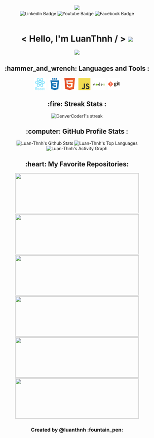 <div id="header" align="center">
  <img src="https://media.giphy.com/media/M9gbBd9nbDrOTu1Mqx/giphy.gif" width="100"/>
</div>

<div id="badges" align="center">
   <a href="https://www.linkedin.com/in/luanthanh0322/" style="text-decoration: none">
    <img src="https://img.shields.io/badge/LinkedIn-blue?style=for-the-badge&logo=linkedin&logoColor=white" alt="LinkedIn Badge"/>
   </a>
  <a href="https://www.youtube.com/" style="text-decoration: none">
    <img src="https://img.shields.io/badge/YouTube-red?style=for-the-badge&logo=youtube&logoColor=white" alt="Youtube Badge"/>
  </a>
  <a href="http://facebook.com/luanthnh.dev/" style="text-decoration: none">
    <img src="https://img.shields.io/badge/Facebook-blue?style=for-the-badge&logo=facebook&logoColor=white" alt="Facebook Badge"/>
  </a>
  
  <div id="header" align="center">
    <img src="https://komarev.com/ghpvc/?username=yLuan-Thanhh&style=flat-square&color=blue" alt=""/>
  </div>
  
  <h1>
    < Hello, I'm LuanThnh / >
    <img src="https://media.giphy.com/media/hvRJCLFzcasrR4ia7z/giphy.gif" width="30px"/>
  </h1>
</div>


<div align="center">
  <img src="https://media.giphy.com/media/f3iwJFOVOwuy7K6FFw/giphy.gif" width="600"/>
</div>


<h2 align="center">:hammer_and_wrench: Languages and Tools :</h2>
 
<div align="center">
  <img src="https://github.com/devicons/devicon/blob/master/icons/react/react-original-wordmark.svg" title="React" alt="React" width="40" height="40"/>&nbsp;
  <img src="https://github.com/devicons/devicon/blob/master/icons/css3/css3-plain-wordmark.svg"  title="CSS3" alt="CSS" width="40" height="40"/>&nbsp;
  <img src="https://github.com/devicons/devicon/blob/master/icons/html5/html5-original.svg" title="HTML5" alt="HTML" width="40" height="40"/>&nbsp;
  <img src="https://github.com/devicons/devicon/blob/master/icons/javascript/javascript-original.svg" title="JavaScript" alt="JavaScript" width="40" height="40"/>&nbsp;
  <img src="https://github.com/devicons/devicon/blob/master/icons/nodejs/nodejs-original-wordmark.svg" title="NodeJS" alt="NodeJS" width="40" height="40"/>&nbsp;
  <img src="https://github.com/devicons/devicon/blob/master/icons/git/git-original-wordmark.svg" title="Git" **alt="Git" width="40" height="40"/>
</div>

<h2 align="center">:fire: Streak Stats :</h2>

<p align="center">
      <img title="🔥 Get streak stats for your profile at git.io/streak-stats" alt="DenverCoder1's streak" src="https://streak-stats.demolab.com/?user=DenverCoder1&theme=monokai-metallian&hide_border=true"/>
</p>

<h2 align="center">:computer: GitHub Profile Stats :</h2>

<div align="center">
  <img alt="Luan-Thnh's Github Stats" src="https://github-readme-stats.vercel.app/api?username=luan-thnh&show_icons=true&include_all_commits=true&count_private=true&theme=react&hide_border=true&bg_color=1F222E&title_color=F85D7F&icon_color=F8D866" height="192px"/>
  <img alt="Luan-Thnh's Top Languages" src="https://github-readme-stats.vercel.app/api/top-langs/?username=luan-thnh&langs_count=8&layout=compact&theme=react&hide_border=true&bg_color=1F222E&title_color=F85D7F&icon_color=F8D866&hide=Jupyter%20Notebook,Roff" height="192px"/>
  <img alt="Luan-Thnh's Activity Graph" src="https://github-readme-activity-graph.cyclic.app/graph/?username=luan-thnh&bg_color=1F222E&color=F8D866&line=F85D7F&point=FFFFFF&hide_border=true" /></a>
</div>

<h2 align="center">:heart: My Favorite Repositories:</h2>

<div align="center">
  <a href="https://github.com/luan-thnh/music-player"><img src="https://github-readme-stats.vercel.app/api/pin/?username=luan-thnh&repo=music-player&theme=react&hide_border=true&bg_color=1F222E&title_color=F85D7F&icon_color=F8D866" height="130px" width="400px"/></a>
  <a href="https://github.com/luan-thnh/lets-food"><img src="https://github-readme-stats.vercel.app/api/pin/?username=luan-thnh&repo=lets-food&theme=react&hide_border=true&bg_color=1F222E&title_color=F85D7F&icon_color=F8D866" height="130px" width="400px"/></a>
  <a href="https://github.com/luan-thnh/todo-list"><img src="https://github-readme-stats.vercel.app/api/pin/?username=luan-thnh&repo=todo-list&theme=react&hide_border=true&bg_color=1F222E&title_color=F85D7F&icon_color=F8D866" height="130px" width="400px"/></a>
  <a href="https://github.com/luan-thnh/foodyar"><img src="https://github-readme-stats.vercel.app/api/pin/?username=luan-thnh&repo=foodyar&theme=react&hide_border=true&bg_color=1F222E&title_color=F85D7F&icon_color=F8D866" height="130px" width="400px"/></a>
  <a href="https://github.com/luan-thnh/github-shop"><img src="https://github-readme-stats.vercel.app/api/pin/?username=luan-thnh&repo=github-shop&theme=react&hide_border=true&bg_color=1F222E&title_color=F85D7F&icon_color=F8D866" height="130px" width="400px"/></a>
  <a href="https://github.com/luan-thnh/finsweet"><img src="https://github-readme-stats.vercel.app/api/pin/?username=luan-thnh&repo=finsweet&theme=react&hide_border=true&bg_color=1F222E&title_color=F85D7F&icon_color=F8D866" height="130px" width="400px"/></a>
</div>

<h3 align="center">Created by @luanthnh :fountain_pen:</h3>
